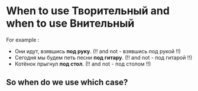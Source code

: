 # When to use Творительный and when to use Внительный

For example :

- Они идут, взявшись **под руку**. (!! and not - взявшись под рукой !!)
- Сегодня мы будем петь песни **под гитару**. (!! and not - под гитарой !!)
- Котёнок прыгнул **под стол**. (!! and not - под столом !!)

## So when do we use which case? 
